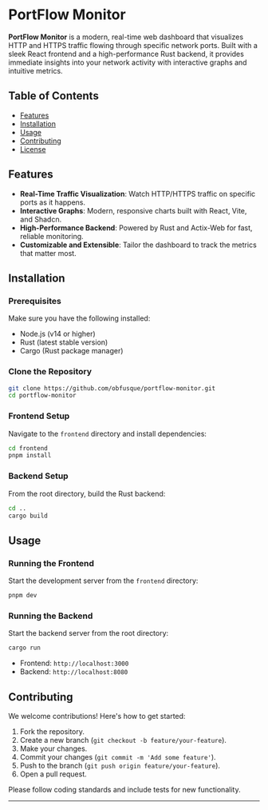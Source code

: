 
# PortFlow Monitor

**PortFlow Monitor** is a modern, real-time web dashboard that visualizes HTTP and HTTPS traffic flowing through specific network ports. Built with a sleek React frontend and a high-performance Rust backend, it provides immediate insights into your network activity with interactive graphs and intuitive metrics.

## Table of Contents

* [Features](#features)
* [Installation](#installation)
* [Usage](#usage)
* [Contributing](#contributing)
* [License](#license)

## Features

* **Real-Time Traffic Visualization**: Watch HTTP/HTTPS traffic on specific ports as it happens.
* **Interactive Graphs**: Modern, responsive charts built with React, Vite, and Shadcn.
* **High-Performance Backend**: Powered by Rust and Actix-Web for fast, reliable monitoring.
* **Customizable and Extensible**: Tailor the dashboard to track the metrics that matter most.

## Installation

### Prerequisites

Make sure you have the following installed:

* Node.js (v14 or higher)
* Rust (latest stable version)
* Cargo (Rust package manager)

### Clone the Repository

```bash
git clone https://github.com/obfusque/portflow-monitor.git
cd portflow-monitor
```

### Frontend Setup

Navigate to the `frontend` directory and install dependencies:

```bash
cd frontend
pnpm install
```

### Backend Setup

From the root directory, build the Rust backend:

```bash
cd ..
cargo build
```

## Usage

### Running the Frontend

Start the development server from the `frontend` directory:

```bash
pnpm dev
```

### Running the Backend

Start the backend server from the root directory:

```bash
cargo run
```

* Frontend: `http://localhost:3000`
* Backend: `http://localhost:8080`

## Contributing

We welcome contributions! Here's how to get started:

1. Fork the repository.
2. Create a new branch (`git checkout -b feature/your-feature`).
3. Make your changes.
4. Commit your changes (`git commit -m 'Add some feature'`).
5. Push to the branch (`git push origin feature/your-feature`).
6. Open a pull request.

Please follow coding standards and include tests for new functionality.

---
